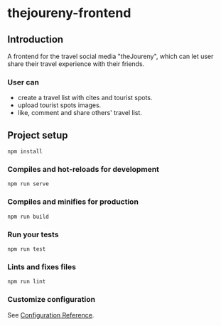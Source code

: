 # thejoureny-frontend

## Introduction
A frontend for the travel social media "theJoureny", which can let user share their travel experience with their friends.

### User can
+ create a travel list with cites and tourist spots.
+ upload tourist spots images.
+ like, comment and share others' travel list.

## Project setup
```
npm install
```

### Compiles and hot-reloads for development
```
npm run serve
```

### Compiles and minifies for production
```
npm run build
```

### Run your tests
```
npm run test
```

### Lints and fixes files
```
npm run lint
```

### Customize configuration
See [Configuration Reference](https://cli.vuejs.org/config/).

